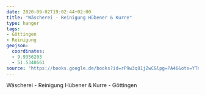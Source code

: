 ```yaml
---
date: 2020-09-02T19:02:44+02:00
title: "Wäscherei - Reinigung Hübener & Kurre"
type: hanger
tags:
- Göttingen
- Reinigung
geojson:
  coordinates:
  - 9.9356203
  - 51.5348661
source: "https://books.google.de/books?id=rP9w3q81jZwC&lpg=PA46&ots=YTneoii4LV&dq=H%C3%BCbener%20und%20kurre&pg=PA46#v=onepage&q=H%C3%BCbener%20und%20kurre&f=false - Seite 46"
---
```

Wäscherei - Reinigung Hübener & Kurre - Göttingen
